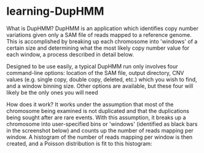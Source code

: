 # learning-DupHMM

What is DupHMM?
DupHMM is an application which identifies copy number variations given only a SAM file of reads mapped to a reference genome. This is accomplished by breaking up each chromosome into 'windows' of a certain size and determining what the most likely copy number value for each window, a process described in detail below.

Designed to be use easily, a typical DupHMM run only involves four command-line options: location of the SAM file, output directory, CNV values (e.g. single copy, double copy, deleted, etc.) which you wish to find, and a window binning size. Other options are available, but these four will likely be the only ones you will need

How does it work?
It works under the assumption that most of the chromosome being examined is not duplicated and that the duplications being sought after are rare events. With this assumption, it breaks up a chromosome into user-specified bins or 'windows' (identified as black bars in the screenshot below) and counts up the number of reads mapping per window. A histogram of the number of reads mapping per window is then created, and a Poisson distribution is fit to this histogram:


